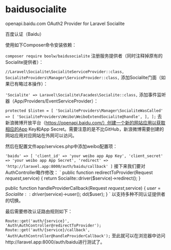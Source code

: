 # baidusocialite
openapi.baidu.com OAuth2 Provider for Laravel Socialite

百度认证（Baidu）

使用如下Composer命令安装依赖：

`
composer require boolw/baidusocialite
`
注册服务提供者（同时注释掉原有的Socialite提供者）：

`
//Laravel\Socialite\SocialiteServiceProvider::class,
SocialiteProviders\Manager\ServiceProvider::class,
`
添加Socialite门面（如果已有略过本操作）：

`
'Socialite' => Laravel\Socialite\Facades\Socialite::class,
`
添加事件监听器（App/Providers/EventServiceProvider）：

`
protected $listen = [
    'SocialiteProviders\Manager\SocialiteWasCalled' => [
        'SocialiteProviders\Weibo\WeiboExtendSocialite@handle',
    ],
];
`
去新浪微博开放平台（https://openapi.baidu.com/）创建一个新的网站应用以获取相应的App Key和App Secret。需要注意的是不比GitHub，新浪微博需要创建的网站应用对应网站在外网可以访问。

然后在配置文件app/services.php中添加weibo配置项：

`
'baidu' => [
    'client_id' => 'your weibo app App Key',
    'client_secret' => 'your weibo app App Secret',
    'redirect' => 'http://laravel.app:8000/auth/baidu/callback'
]
`
接下来我们要对AuthController略作修改：
`
public function redirectToProvider(Request $request,$service)
{
    return Socialite::driver($service)->redirect();
}

public function handleProviderCallback(Request $request,$service)
{
    $user = Socialite::driver($service)->user();
    dd($user);
}
`
以支持多种不同认证提供者的切换。

最后需要修改认证路由规则如下：

`
Route::get('auth/{service}', 'Auth\AuthController@redirectToProvider');
Route::get('auth/{service}/callback', 'Auth\AuthController@handleProviderCallback');
`
至此就可以在浏览器中访问http://laravel.app:8000/auth/baidu进行测试了。
